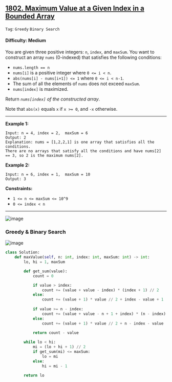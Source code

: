 ## [1802. Maximum Value at a Given Index in a Bounded Array](https://leetcode.com/problems/maximum-value-at-a-given-index-in-a-bounded-array/)

```Tag```: ```Greedy``` ```Binary Search```

#### Difficulty: Medium

You are given three positive integers: ```n```, ```index```, and ```maxSum```. You want to construct an array ```nums``` (0-indexed) that satisfies the following conditions:

- ```nums.length == n```
- ```nums[i]``` is a positive integer where ```0 <= i < n```.
- ```abs(nums[i] - nums[i+1]) <= 1``` where ```0 <= i < n-1```.
- The sum of all the elements of ```nums``` does not exceed ```maxSum```.
- ```nums[index]``` is maximized.

Return _```nums[index]``` of the constructed array_.

Note that ```abs(x)``` equals ```x``` if ```x >= 0```, and ```-x``` otherwise.

---

__Example 1:__
```
Input: n = 4, index = 2,  maxSum = 6
Output: 2
Explanation: nums = [1,2,2,1] is one array that satisfies all the conditions.
There are no arrays that satisfy all the conditions and have nums[2] == 3, so 2 is the maximum nums[2].
```

__Example 2:__
```
Input: n = 6, index = 1,  maxSum = 10
Output: 3
```

__Constraints:__

- ```1 <= n <= maxSum <= 10^9```
- ```0 <= index < n```

---

![image](https://leetcode.com/problems/maximum-value-at-a-given-index-in-a-bounded-array/Figures/1802/intro.png)

### Greedy & Binary Search

![image](https://github.com/quananhle/Python/assets/35042430/61ee5de6-6ef2-4eb2-95e8-86993d631870)

```Python
class Solution:
    def maxValue(self, n: int, index: int, maxSum: int) -> int:
        lo, hi = 1, maxSum

        def get_sum(value):
            count = 0

            if value > index:
                count += (value + value - index) * (index + 1) // 2
            else:
                count += (value + 1) * value // 2 + index - value + 1
            
            if value >= n - index:
                count += (value + value - n + 1 + index) * (n - index) // 2
            else:
                count += (value + 1) * value // 2 + n - index - value
            
            return count - value

        while lo < hi:
            mi = (lo + hi + 1) // 2
            if get_sum(mi) <= maxSum:
                lo = mi
            else:
                hi = mi - 1

        return lo
```
